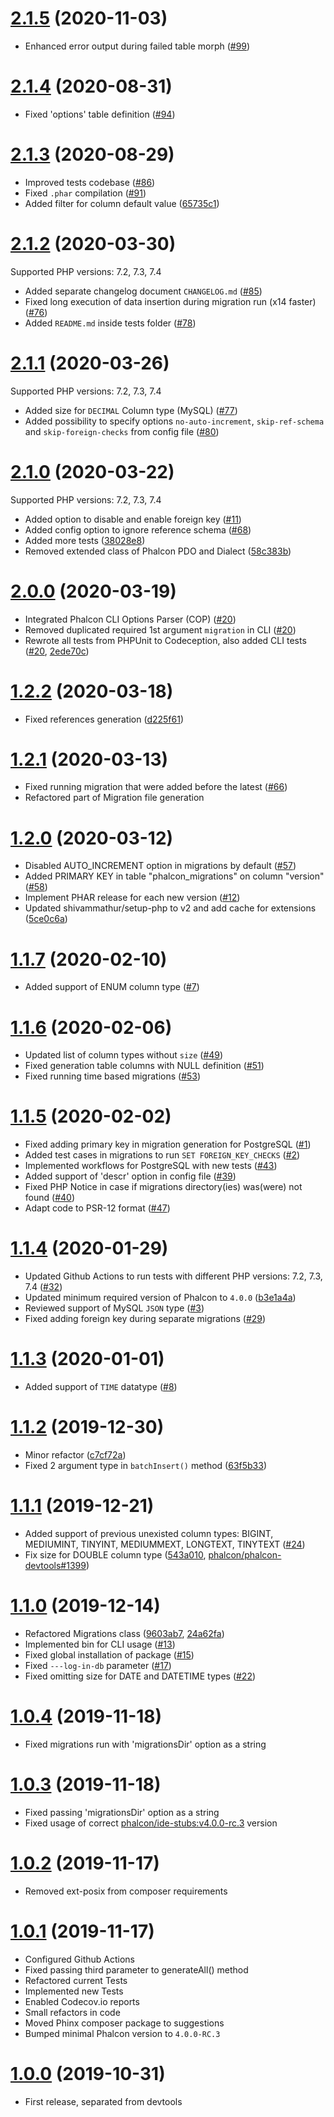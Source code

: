 # [2.1.5](https://github.com/phalcon/migrations/releases/tag/v2.1.4) (2020-11-03)
- Enhanced error output during failed table morph ([#99](https://github.com/phalcon/migrations/issues/94))

# [2.1.4](https://github.com/phalcon/migrations/releases/tag/v2.1.4) (2020-08-31)
- Fixed 'options' table definition ([#94](https://github.com/phalcon/migrations/issues/94))

# [2.1.3](https://github.com/phalcon/migrations/releases/tag/v2.1.3) (2020-08-29)
- Improved tests codebase ([#86](https://github.com/phalcon/migrations/issues/86))
- Fixed `.phar` compilation ([#91](https://github.com/phalcon/migrations/issues/85))
- Added filter for column default value ([65735c1](https://github.com/phalcon/migrations/commit/65735c1e894549ccb5d7dc56749bf6a929c8351f))


# [2.1.2](https://github.com/phalcon/migrations/releases/tag/v2.1.2) (2020-03-30)
Supported PHP versions: 7.2, 7.3, 7.4

- Added separate changelog document `CHANGELOG.md` ([#85](https://github.com/phalcon/migrations/issues/85))
- Fixed long execution of data insertion during migration run (x14 faster) ([#76](https://github.com/phalcon/migrations/issues/76))
- Added `README.md` inside tests folder ([#78](https://github.com/phalcon/migrations/issues/78))


# [2.1.1](https://github.com/phalcon/migrations/releases/tag/v2.1.1) (2020-03-26)
Supported PHP versions: 7.2, 7.3, 7.4

- Added size for `DECIMAL` Column type (MySQL) ([#77](https://github.com/phalcon/migrations/pull/77))
- Added possibility to specify options `no-auto-increment`, `skip-ref-schema` and `skip-foreign-checks` from config file ([#80](https://github.com/phalcon/migrations/pull/80))


# [2.1.0](https://github.com/phalcon/migrations/releases/tag/v2.1.0) (2020-03-22)
Supported PHP versions: 7.2, 7.3, 7.4

- Added option to disable and enable foreign key ([#11](https://github.com/phalcon/migrations/pull/11))
- Added config option to ignore reference schema ([#68](https://github.com/phalcon/migrations/pull/68))
- Added more tests ([38028e8](https://github.com/phalcon/migrations/commit/38028e879355d90b2e5f5203968886cb5bc355b6))
- Removed extended class of Phalcon PDO and Dialect ([58c383b](https://github.com/phalcon/migrations/commit/58c383bee088c2a2bb950a4aeb1dd81a542ad6a4))


# [2.0.0](https://github.com/phalcon/migrations/releases/tag/v2.0.0) (2020-03-19)
- Integrated Phalcon CLI Options Parser (COP) ([#20](https://github.com/phalcon/migrations/pull/20))
- Removed duplicated required 1st argument `migration` in CLI ([#20](https://github.com/phalcon/migrations/pull/20))
- Rewrote all tests from PHPUnit to Codeception, also added CLI tests ([#20](https://github.com/phalcon/migrations/pull/20), [2ede70c](https://github.com/phalcon/migrations/commit/2ede70c9aaf1ecc04e425eeeee54a5f8d818bd01))


# [1.2.2](https://github.com/phalcon/migrations/releases/tag/v1.2.2) (2020-03-18)
- Fixed references generation ([d225f61](https://github.com/phalcon/migrations/commit/d225f6188a4ca648033203553dd13e26ef43bd00))


# [1.2.1](https://github.com/phalcon/migrations/releases/tag/v1.2.1) (2020-03-13)
- Fixed running migration that were added before the latest ([#66](https://github.com/phalcon/migrations/issues/66))
- Refactored part of Migration file generation


# [1.2.0](https://github.com/phalcon/migrations/releases/tag/v1.2.0) (2020-03-12)
- Disabled AUTO_INCREMENT option in migrations by default ([#57](https://github.com/phalcon/migrations/issues/57))
- Added PRIMARY KEY in table "phalcon_migrations" on column "version" ([#58](https://github.com/phalcon/migrations/issues/58))
- Implement PHAR release for each new version ([#12](https://github.com/phalcon/migrations/issues/12))
- Updated shivammathur/setup-php to v2 and add cache for extensions ([5ce0c6a](https://github.com/phalcon/migrations/commit/5ce0c6adcffb04c863b9fb5a3244074a22e48129))


# [1.1.7](https://github.com/phalcon/migrations/releases/tag/v1.1.7) (2020-02-10)
- Added support of ENUM column type ([#7](https://github.com/phalcon/migrations/issues/7))


# [1.1.6](https://github.com/phalcon/migrations/releases/tag/v1.1.6) (2020-02-06)
- Updated list of column types without `size` ([#49](https://github.com/phalcon/migrations/issues/49))
- Fixed generation table columns with NULL definition ([#51](https://github.com/phalcon/migrations/issues/51))
- Fixed running time based migrations ([#53](https://github.com/phalcon/migrations/issues/53))


# [1.1.5](https://github.com/phalcon/migrations/releases/tag/v1.1.5) (2020-02-02)
- Fixed adding primary key in migration generation for PostgreSQL ([#1](https://github.com/phalcon/migrations/issues/1))
- Added test cases in migrations to run `SET FOREIGN_KEY_CHECKS` ([#2](https://github.com/phalcon/migrations/issues/2))
- Implemented workflows for PostgreSQL with new tests ([#43](https://github.com/phalcon/migrations/issues/43))
- Added support of 'descr' option in config file ([#39](https://github.com/phalcon/migrations/issues/39))
- Fixed PHP Notice in case if migrations directory(ies) was(were) not found ([#40](https://github.com/phalcon/migrations/issues/40))
- Adapt code to PSR-12 format ([#47](https://github.com/phalcon/migrations/issues/47))


# [1.1.4](https://github.com/phalcon/migrations/releases/tag/v1.1.4) (2020-01-29)
- Updated Github Actions to run tests with different PHP versions: 7.2, 7.3, 7.4 ([#32](https://github.com/phalcon/migrations/issues/32))
- Updated minimum required version of Phalcon to `4.0.0` ([b3e1a4a](https://github.com/phalcon/migrations/commit/b3e1a4aa3d31abe190fcb79c01e620e935b44d37))
- Reviewed support of MySQL `JSON` type ([#3](https://github.com/phalcon/migrations/issues/3))
- Fixed adding foreign key during separate migrations ([#29](https://github.com/phalcon/migrations/issues/29))


# [1.1.3](https://github.com/phalcon/migrations/releases/tag/v1.1.3) (2020-01-01)
- Added support of `TIME` datatype ([#8](https://github.com/phalcon/migrations/issues/8))


# [1.1.2](https://github.com/phalcon/migrations/releases/tag/v1.1.2) (2019-12-30)
- Minor refactor ([c7cf72a](https://github.com/phalcon/migrations/commit/c7cf72a665066ca5816fa03df0cc3b8eeeb58686))
- Fixed 2 argument type in `batchInsert()` method ([63f5b33](https://github.com/phalcon/migrations/commit/63f5b335a101fb33be115576aacf6576ab3f91ef))


# [1.1.1](https://github.com/phalcon/migrations/releases/tag/v1.1.1) (2019-12-21)
- Added support of previous unexisted column types: BIGINT, MEDIUMINT, TINYINT, MEDIUMMEXT, LONGTEXT, TINYTEXT ([#24](https://github.com/phalcon/migrations/issues/24))
- Fix size for DOUBLE column type ([543a010](https://github.com/phalcon/migrations/commit/543a01006bb0e3d09f9edfd02fcf8051b403caac), [phalcon/phalcon-devtools#1399](https://github.com/phalcon/phalcon-devtools/issues/1399))


# [1.1.0](https://github.com/phalcon/migrations/releases/tag/v1.1.0) (2019-12-14)
- Refactored Migrations class ([9603ab7](https://github.com/phalcon/migrations/commit/9603ab714df01bc2c0159c87434fc0caab6c77fc), [24a62fa](https://github.com/phalcon/migrations/commit/24a62facaa01236ba4a64d6e3681d0cc15643c9f))
- Implemented bin for CLI usage ([#13](https://github.com/phalcon/migrations/issues/13))
- Fixed global installation of package ([#15](https://github.com/phalcon/migrations/issues/15))
- Fixed `---log-in-db` parameter ([#17](https://github.com/phalcon/migrations/issues/17))
- Fixed omitting size for DATE and DATETIME types ([#22](https://github.com/phalcon/migrations/issues/22))


# [1.0.4](https://github.com/phalcon/migrations/releases/tag/v1.0.4) (2019-11-18)
- Fixed migrations run with 'migrationsDir' option as a string


# [1.0.3](https://github.com/phalcon/migrations/releases/tag/v1.0.3) (2019-11-18)
- Fixed passing 'migrationsDir' option as a string
- Fixed usage of correct [phalcon/ide-stubs:v4.0.0-rc.3](https://github.com/phalcon/ide-stubs/releases/tag/v4.0.0-rc.3) version


# [1.0.2](https://github.com/phalcon/migrations/releases/tag/v1.0.2) (2019-11-17)
- Removed ext-posix from composer requirements


# [1.0.1](https://github.com/phalcon/migrations/releases/tag/v1.0.1) (2019-11-17)
- Configured Github Actions
- Fixed passing third parameter to generateAll() method
- Refactored current Tests
- Implemented new Tests
- Enabled Codecov.io reports
- Small refactors in code
- Moved Phinx composer package to suggestions
- Bumped minimal Phalcon version to `4.0.0-RC.3`


# [1.0.0](https://github.com/phalcon/migrations/releases/tag/v1.0.0) (2019-10-31)
- First release, separated from devtools
